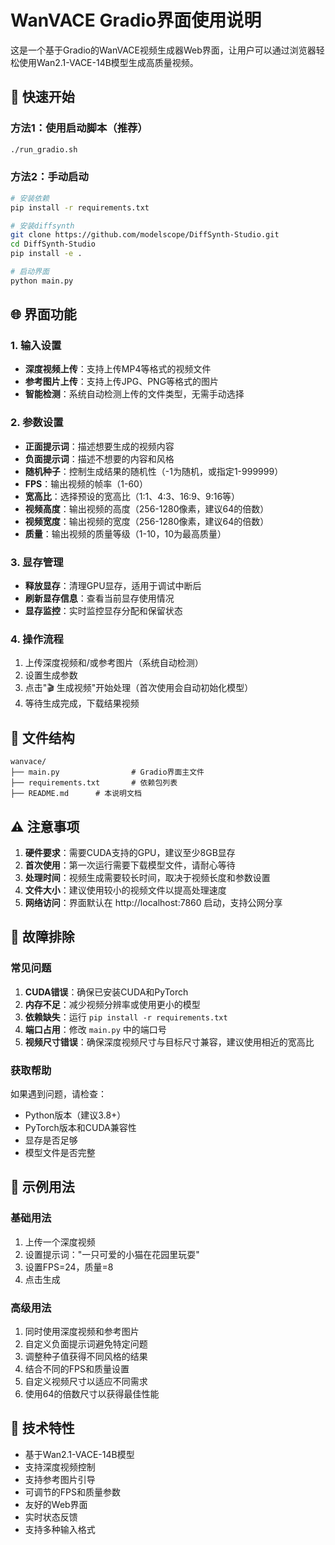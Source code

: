 # WanVACE Gradio界面使用说明

这是一个基于Gradio的WanVACE视频生成器Web界面，让用户可以通过浏览器轻松使用Wan2.1-VACE-14B模型生成高质量视频。

## 🚀 快速开始

### 方法1：使用启动脚本（推荐）
```bash
./run_gradio.sh
```

### 方法2：手动启动
```bash
# 安装依赖
pip install -r requirements.txt

# 安装diffsynth
git clone https://github.com/modelscope/DiffSynth-Studio.git  
cd DiffSynth-Studio
pip install -e .

# 启动界面
python main.py
```

## 🌐 界面功能

### 1. 输入设置
- **深度视频上传**：支持上传MP4等格式的视频文件
- **参考图片上传**：支持上传JPG、PNG等格式的图片
- **智能检测**：系统自动检测上传的文件类型，无需手动选择

### 2. 参数设置
- **正面提示词**：描述想要生成的视频内容
- **负面提示词**：描述不想要的内容和风格
- **随机种子**：控制生成结果的随机性（-1为随机，或指定1-999999）
- **FPS**：输出视频的帧率（1-60）
- **宽高比**：选择预设的宽高比（1:1、4:3、16:9、9:16等）
- **视频高度**：输出视频的高度（256-1280像素，建议64的倍数）
- **视频宽度**：输出视频的宽度（256-1280像素，建议64的倍数）
- **质量**：输出视频的质量等级（1-10，10为最高质量）

### 3. 显存管理
- **释放显存**：清理GPU显存，适用于调试中断后
- **刷新显存信息**：查看当前显存使用情况
- **显存监控**：实时监控显存分配和保留状态

### 4. 操作流程
1. 上传深度视频和/或参考图片（系统自动检测）
2. 设置生成参数
3. 点击"🎬 生成视频"开始处理（首次使用会自动初始化模型）
4. 等待生成完成，下载结果视频

## 📁 文件结构

```
wanvace/
├── main.py                # Gradio界面主文件
├── requirements.txt       # 依赖包列表
├── README.md      # 本说明文档
```

## ⚠️ 注意事项

1. **硬件要求**：需要CUDA支持的GPU，建议至少8GB显存
2. **首次使用**：第一次运行需要下载模型文件，请耐心等待
3. **处理时间**：视频生成需要较长时间，取决于视频长度和参数设置
4. **文件大小**：建议使用较小的视频文件以提高处理速度
5. **网络访问**：界面默认在 http://localhost:7860 启动，支持公网分享

## 🔧 故障排除

### 常见问题
1. **CUDA错误**：确保已安装CUDA和PyTorch
2. **内存不足**：减少视频分辨率或使用更小的模型
3. **依赖缺失**：运行 `pip install -r requirements.txt`
4. **端口占用**：修改 `main.py` 中的端口号
5. **视频尺寸错误**：确保深度视频尺寸与目标尺寸兼容，建议使用相近的宽高比

### 获取帮助
如果遇到问题，请检查：
- Python版本（建议3.8+）
- PyTorch版本和CUDA兼容性
- 显存是否足够
- 模型文件是否完整

## 📝 示例用法

### 基础用法
1. 上传一个深度视频
2. 设置提示词："一只可爱的小猫在花园里玩耍"
3. 设置FPS=24，质量=8
4. 点击生成

### 高级用法
1. 同时使用深度视频和参考图片
2. 自定义负面提示词避免特定问题
3. 调整种子值获得不同风格的结果
4. 结合不同的FPS和质量设置
5. 自定义视频尺寸以适应不同需求
6. 使用64的倍数尺寸以获得最佳性能

## 🎯 技术特性

- 基于Wan2.1-VACE-14B模型
- 支持深度视频控制
- 支持参考图片引导
- 可调节的FPS和质量参数
- 友好的Web界面
- 实时状态反馈
- 支持多种输入格式

